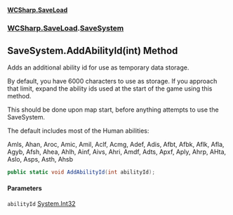 #### [WCSharp\.SaveLoad](README.md 'README')
### [WCSharp\.SaveLoad](WCSharp.SaveLoad.md 'WCSharp\.SaveLoad').[SaveSystem](WCSharp.SaveLoad.SaveSystem.md 'WCSharp\.SaveLoad\.SaveSystem')

## SaveSystem\.AddAbilityId\(int\) Method

Adds an additional ability id for use as temporary data storage\.

By default, you have 6000 characters to use as storage. If you approach that limit, expand the ability ids used at the start of the game using this method.

This should be done upon map start, before anything attempts to use the SaveSystem.

The default includes most of the Human abilities:

Amls, Ahan, Aroc, Amic, Amil, Aclf, Acmg, Adef, Adis, Afbt, Afbk, Aflk, Afla, Agyb, Afsh,
            Ahea, Ahlh, Ainf, Aivs, Ahri, Amdf, Adts, Apxf, Aply, Ahrp, AHta, Aslo, Asps, Asth, Ahsb

```csharp
public static void AddAbilityId(int abilityId);
```
#### Parameters

<a name='WCSharp.SaveLoad.SaveSystem.AddAbilityId(int).abilityId'></a>

`abilityId` [System\.Int32](https://learn.microsoft.com/en-us/dotnet/api/system.int32 'System\.Int32')